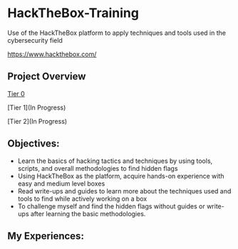 # HackTheBox-Training
Use of the HackTheBox platform to apply techniques and tools used in the cybersecurity field

https://www.hackthebox.com/

## Project Overview
[Tier 0](https://github.com/Dyang0/HackTheBox-Tier-0)

[Tier 1](In Progress)

[Tier 2](In Progress)

## Objectives:
- Learn the basics of hacking tactics and techniques by using tools, scripts, and overall methodologies to find hidden flags
- Using HackTheBox as the platform, acquire hands-on experience with easy and medium level boxes
- Read write-ups and guides to learn more about the techniques used and tools to find while actively working on a box
- To challenge myself and find the hidden flags without guides or write-ups after learning the basic methodologies.

## My Experiences:
